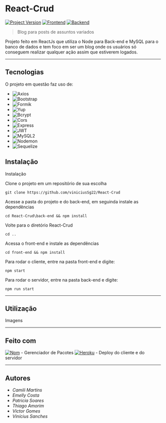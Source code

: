 # React-Crud
[![Project Version][version-image]][version-url]
[![Frontend][Frontend-image]][Frontend-url]
[![Backend][Backend-image]][Backend-url]

> Blog para posts de assuntos variados

Projeto feito em ReactJs que utiliza o Node para Back-end e MySQL para o banco de dados e tem foco em ser um blog onde os usuários só conseguem realizar qualquer ação assim que estiverem logados.

---
## Tecnologias

O projeto em questão faz uso de:

* ![Axios][axios]
* ![Bootstrap][bootstrap]
* ![Formik][formik]
* ![Yup][yup]
* ![Bcrypt][bcrypt]
* ![Cors][cors]
* ![Express][express]
* ![JWT][jwt]
* ![MySQL2][mysql2]
* ![Nodemon][nodemon]
* ![Sequelize][sequelize]

## Instalação

Instalação

Clone o projeto em um repositório de sua escolha
```
git clone https://github.com/viniciusSg22/React-Crud
```

Acesse a pasta do projeto e do back-end, em seguinda instale as dependências
```
cd React-Crud\back-end && npm install
```

Volte para o diretório React-Crud
```
cd ..
```

Acessa o front-end e instale as dependências
```
cd front-end && npm install
```

Para rodar o cliente, entre na pasta front-end e digite:
```
npm start
```

Para rodar o servidor, entre na pasta back-end e digite:
```
npm run start
```

---
## Utilização

Imagens

---
## Feito com

[![Npm][npm]][npm-url] - Gerenciador de Pacotes
[![Heroku][heroku]][heroku-url] - Deploy do cliente e do servidor

---
## Autores

* *Camili Martins*
* *Emelly Costa*
* *Patricia Soares*
* *Thiago Amorim*
* *Victor Gomes*
* *Vinícius Sanches*

<!-- Links e imagens -->
[npm-url]: https://www.npmjs.com/
[heroku-url]: https://dashboard.heroku.com/apps
[version-image]: https://img.shields.io/badge/Version-1.0.0-brightgreen?style=for-the-badge&logo=appveyor
[version-url]: https://img.shields.io/badge/version-1.0.0-green
[Frontend-image]: https://img.shields.io/badge/Frontend-React-blue?style=for-the-badge
[Frontend-url]: https://img.shields.io/badge/Frontend-React-blue?style=for-the-badge
[Backend-image]: https://img.shields.io/badge/Backend-Node-important?style=for-the-badge
[Backend-url]: https://img.shields.io/badge/Backend-Node-important?style=for-the-badge
[axios]: https://img.shields.io/badge/Frontend-Axios-blue?style=for-the-badge
[bootstrap]: https://img.shields.io/badge/Frontend-Bootstrap-blue?style=for-the-badge
[formik]: https://img.shields.io/badge/Frontend-Formik-blue?style=for-the-badge
[yup]: https://img.shields.io/badge/Frontend-Yup-blue?style=for-the-badge
[bcrypt]: https://img.shields.io/badge/Backend-Bcrypt-important?style=for-the-badge
[cors]: https://img.shields.io/badge/Backend-Cors-important?style=for-the-badge
[express]: https://img.shields.io/badge/Backend-Express-important?style=for-the-badge
[jwt]: https://img.shields.io/badge/Backend-JWT-important?style=for-the-badge
[mysql2]: https://img.shields.io/badge/Backend-MySQL2-important?style=for-the-badge
[nodemon]: https://img.shields.io/badge/Backend-Nodemon-important?style=for-the-badge
[sequelize]: https://img.shields.io/badge/Backend-Sequelize-important?style=for-the-badge
[npm]: https://img.shields.io/badge/NPM-npm-important?style=for-the-badge
[heroku]: https://img.shields.io/badge/Heroku-HerokuCLI-important?style=for-the-badge
